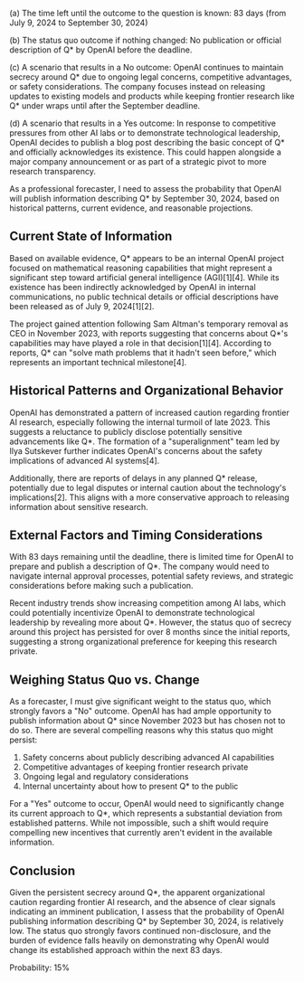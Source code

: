 (a) The time left until the outcome to the question is known: 83 days (from July 9, 2024 to September 30, 2024)

(b) The status quo outcome if nothing changed: No publication or official description of Q* by OpenAI before the deadline.

(c) A scenario that results in a No outcome: OpenAI continues to maintain secrecy around Q* due to ongoing legal concerns, competitive advantages, or safety considerations. The company focuses instead on releasing updates to existing models and products while keeping frontier research like Q* under wraps until after the September deadline.

(d) A scenario that results in a Yes outcome: In response to competitive pressures from other AI labs or to demonstrate technological leadership, OpenAI decides to publish a blog post describing the basic concept of Q* and officially acknowledges its existence. This could happen alongside a major company announcement or as part of a strategic pivot to more research transparency.

As a professional forecaster, I need to assess the probability that OpenAI will publish information describing Q* by September 30, 2024, based on historical patterns, current evidence, and reasonable projections.

## Current State of Information

Based on available evidence, Q* appears to be an internal OpenAI project focused on mathematical reasoning capabilities that might represent a significant step toward artificial general intelligence (AGI)[1][4]. While its existence has been indirectly acknowledged by OpenAI in internal communications, no public technical details or official descriptions have been released as of July 9, 2024[1][2].

The project gained attention following Sam Altman's temporary removal as CEO in November 2023, with reports suggesting that concerns about Q*'s capabilities may have played a role in that decision[1][4]. According to reports, Q* can "solve math problems that it hadn't seen before," which represents an important technical milestone[4].

## Historical Patterns and Organizational Behavior

OpenAI has demonstrated a pattern of increased caution regarding frontier AI research, especially following the internal turmoil of late 2023. This suggests a reluctance to publicly disclose potentially sensitive advancements like Q*. The formation of a "superalignment" team led by Ilya Sutskever further indicates OpenAI's concerns about the safety implications of advanced AI systems[4].

Additionally, there are reports of delays in any planned Q* release, potentially due to legal disputes or internal caution about the technology's implications[2]. This aligns with a more conservative approach to releasing information about sensitive research.

## External Factors and Timing Considerations

With 83 days remaining until the deadline, there is limited time for OpenAI to prepare and publish a description of Q*. The company would need to navigate internal approval processes, potential safety reviews, and strategic considerations before making such a publication.

Recent industry trends show increasing competition among AI labs, which could potentially incentivize OpenAI to demonstrate technological leadership by revealing more about Q*. However, the status quo of secrecy around this project has persisted for over 8 months since the initial reports, suggesting a strong organizational preference for keeping this research private.

## Weighing Status Quo vs. Change

As a forecaster, I must give significant weight to the status quo, which strongly favors a "No" outcome. OpenAI has had ample opportunity to publish information about Q* since November 2023 but has chosen not to do so. There are several compelling reasons why this status quo might persist:

1. Safety concerns about publicly describing advanced AI capabilities
2. Competitive advantages of keeping frontier research private
3. Ongoing legal and regulatory considerations
4. Internal uncertainty about how to present Q* to the public

For a "Yes" outcome to occur, OpenAI would need to significantly change its current approach to Q*, which represents a substantial deviation from established patterns. While not impossible, such a shift would require compelling new incentives that currently aren't evident in the available information.

## Conclusion

Given the persistent secrecy around Q*, the apparent organizational caution regarding frontier AI research, and the absence of clear signals indicating an imminent publication, I assess that the probability of OpenAI publishing information describing Q* by September 30, 2024, is relatively low. The status quo strongly favors continued non-disclosure, and the burden of evidence falls heavily on demonstrating why OpenAI would change its established approach within the next 83 days.

Probability: 15%